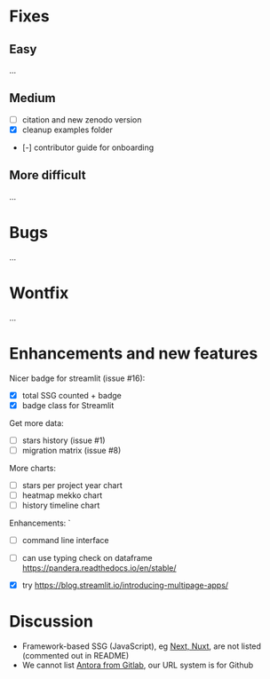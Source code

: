 Fixes
=====

## Easy

...

## Medium

- [ ] citation and new zenodo version
- [x] cleanup examples folder
- [-] contributor guide for onboarding

## More difficult

...

Bugs
====

...

Wontfix
=======

...

Enhancements and new features
=============================

Nicer badge for streamlit (issue #16):

- [x] total SSG counted + badge
- [x] badge class for Streamlit

Get more data:

- [ ] stars history (issue #1)
- [ ] migration matrix (issue #8)

More charts:

- [ ] stars per project year chart
- [ ] heatmap mekko chart
- [ ] history timeline chart

Enhancements:
`
- [ ] сommand line interface
- [ ] can use typing check on dataframe https://pandera.readthedocs.io/en/stable/
- [x] try https://blog.streamlit.io/introducing-multipage-apps/


Discussion
==========

- Framework-based SSG (JavaScript), eg [Next, Nuxt](https://ssg-build-performance-tests.netlify.app/), are not listed (commented out in README) 
- We cannot list [Antora from Gitlab](https://gitlab.com/antora/antora), our URL system is for Github
